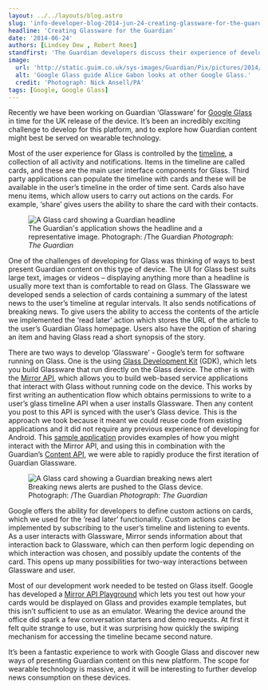 ```yaml
---
layout: ../../layouts/blog.astro
slug: 'info-developer-blog-2014-jun-24-creating-glassware-for-the-guardian'
headline: 'Creating Glassware for the Guardian'
date: '2014-06-24'
authors: [Lindsey Dew , Robert Rees]
standfirst: 'The Guardian developers discuss their experience of developing Glassware for the launch of the Google Glass UK Explorer programme. How difficult is it to develop a new application for a device on the bleeding edge?'
image:
  url: 'http://static.guim.co.uk/sys-images/Guardian/Pix/pictures/2014/6/24/1403618612411/1e6da424-d6e8-4fe6-9e6d-233b309dc742-2060x1236.jpeg'
  alt: 'Google Glass guide Alice Gabon looks at other Google Glass.'
  credit: 'Photograph: Nick Ansell/PA'
tags: [Google, Google Glass]
---
```


Recently we have been working on Guardian ‘Glassware’ for [Google Glass](https://www.theguardian.com/technology/google-glass) in time for the UK release of the device. It’s been an incredibly exciting challenge to develop for this platform, and to explore how Guardian content might best be served on wearable technology.

Most of the user experience for Glass is controlled by the [timeline](https://developers.google.com/glass/design/ui), a collection of all activity and notifications. Items in the timeline are called cards, and these are the main user interface components for Glass. Third party applications can populate the timeline with cards and these will be available in the user’s timeline in the order of time sent. Cards also have menu items, which allow users to carry out actions on the cards. For example, ‘share’ gives users the ability to share the card with their contacts.


   <figure>
   <img alt="A Glass card showing a Guardian headline" src="https://i.guim.co.uk/img/static/sys-images/Guardian/Pix/pictures/2014/6/24/1403618063134/93417cb5-500a-4a1a-8a2f-3818541e1295-bestSizeAvailable.png?width=620&quality=45&auto=format&fit=max&dpr=2&s=27f4a1afbf3f95afca7744cc8914dc4c" loading="lazy" />
   <figcaption>
     The Guardian's application shows the headline and a representative image. Photograph: /The Guardian
    <i>Photograph: The Guardian</i>
    </figcaption>
    </figure>

One of the challenges of developing for Glass was thinking of ways to best present Guardian content on this type of device. The UI for Glass best suits large text, images or videos – displaying anything more than a headline is usually more text than is comfortable to read on Glass. The Glassware we developed sends a selection of cards containing a summary of the latest news to the user’s timeline at regular intervals. It also sends notifications of breaking news. To give users the ability to access the contents of the article we implemented the ‘read later’ action which stores the URL of the article to the user’s Guardian Glass homepage. Users also have the option of sharing an item and having Glass read a short synopsis of the story.

There are two ways to develop ‘Glassware’ - Google’s term for software running on Glass. One is the using [Glass Development Kit](https://developers.google.com/glass/develop/gdk/index) (GDK), which lets you build Glassware that run directly on the Glass device. The other is with the [Mirror API](https://developers.google.com/glass/develop/mirror/stories), which allows you to build web-based service applications that interact with Glass without running code on the device. This works by first writing an authentication flow which obtains permissions to write to a user’s glass timeline API when a user installs Glassware. Then any content you post to this API is synced with the user’s Glass device. This is the approach we took because it meant we could reuse code from existing applications and it did not require any previous experience of developing for Android. This [sample application](https://github.com/googleglass/mirror-quickstart-python) provides examples of how you might interact with the Mirror API, and using this in combination with the Guardian’s [Content API](http://explorer.content.guardianapis.com/#/), we were able to rapidly produce the first iteration of Guardian Glassware.


   <figure>
   <img alt="A Glass card showing a Guardian breaking news alert" src="https://i.guim.co.uk/img/static/sys-images/Guardian/Pix/pictures/2014/6/24/1403618201863/3d8b9f45-ffd3-4870-8dd4-36fae6a6bfd4-bestSizeAvailable.png?width=620&quality=45&auto=format&fit=max&dpr=2&s=29d7bd0ebe5b48c48f3c5e48ae851cbe" loading="lazy" />
   <figcaption>
     Breaking news alerts are pushed to the Glass device. Photograph: /The Guardian
    <i>Photograph: The Guardian</i>
    </figcaption>
    </figure>

Google offers the ability for developers to define custom actions on cards, which we used for the ‘read later’ functionality. Custom actions can be implemented by subscribing to the user’s timeline and listening to events. As a user interacts with Glassware, Mirror sends information about that interaction back to Glassware, which can then perform logic depending on which interaction was chosen, and possibly update the contents of the card. This opens up many possibilities for two-way interactions between Glassware and user.

Most of our development work needed to be tested on Glass itself. Google has developed a [Mirror API Playground](https://developers.google.com/glass/tools-downloads/playground) which lets you test out how your cards would be displayed on Glass and provides example templates, but this isn’t sufficient to use as an emulator. Wearing the device around the office did spark a few conversation starters and demo requests. At first it felt quite strange to use, but it was surprising how quickly the swiping mechanism for accessing the timeline became second nature.

It’s been a fantastic experience to work with Google Glass and discover new ways of presenting Guardian content on this new platform. The scope for wearable technology is massive, and it will be interesting to further develop news consumption on these devices.
